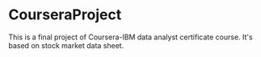 # CourseraProject
This is a final project of  Coursera-IBM data analyst certificate course. It's based on stock market data sheet.
